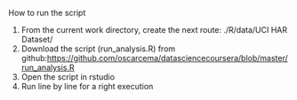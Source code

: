 How to run the script
1. From the current work directory, create the next route: ./R/data/UCI HAR Dataset/
2. Download the script (run_analysis.R) from github:https://github.com/oscarcema/datasciencecoursera/blob/master/run_analysis.R
3. Open the script in rstudio
4. Run line by line for a right execution
